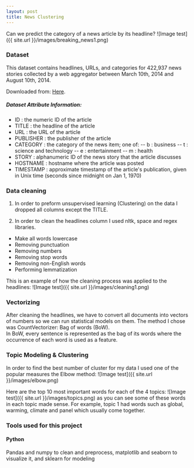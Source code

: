 ```yaml
---
layout: post
title: News Clustering
---
```


Can we predict the category of a news article by its headline?
![Image test]({{ site.url }}/images/breaking_news1.png)


### Dataset

This dataset contains headlines, URLs, and categories for 422,937 news stories collected by a web aggregator between March 10th, 2014 and August 10th, 2014.


Downloaded from: [Here]({{https://www.kaggle.com/uciml/news-aggregator-dataset}}).


##### Dataset Attribute Information:
* ID : the numeric ID of the article
* TITLE : the headline of the article
* URL : the URL of the article
* PUBLISHER : the publisher of the article
* CATEGORY : the category of the news item; one of: -- b : business -- t : science and technology -- e : entertainment -- m : health
* STORY : alphanumeric ID of the news story that the article discusses
* HOSTNAME : hostname where the article was posted
* TIMESTAMP : approximate timestamp of the article's publication, given in Unix time (seconds since midnight on Jan 1, 1970)


### Data cleaning

1. In order to preform unsupervised learning (Clustering) on the data I dropped all
columns except the TITLE.

2. In order to clean the headlines column I used nltk, space and regex libraries.
  * Make all words lowercase
  * Removing punctuation
  * Removing numbers
  * Removing stop words
  * Removing non-English words
  * Performing lemmatization

  This is an example of how the cleaning process was applied to the headlines:
  ![Image test]({{ site.url }}/images/cleaning1.png)


### Vectorizing

After cleaning the headlines, we have to convert all documents into vectors of
numbers so we can run statistical models on them.
The method I chose was CountVectorizer: Bag of words (BoW).  
In BoW, every sentence is represented as the bag of its words where the
occurrence of each word is used as a feature.



### Topic Modeling & Clustering


In order to find the best number of cluster for my data I used one of
the popular measures the Elbow method:
![Image test]({{ site.url }}/images/elbow.png)

Here are the top 10 most important words for each of the 4 topics:
![Image test]({{ site.url }}/images/topics.png)
as you can see some of these words in each topic made sense.
For example, topic 1 had words such as global, warming, climate and panel which
usually come together.


### Tools used for this project

#### Python
Pandas and numpy to clean and preprocess, matplotlib and seaborn to visualize it, and sklearn for modeling
